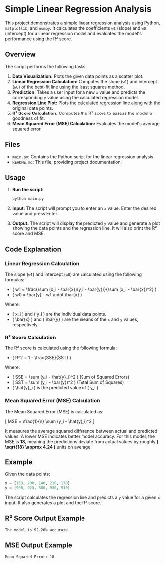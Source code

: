 # Simple Linear Regression Analysis

This project demonstrates a simple linear regression analysis using Python, `matplotlib`, and `numpy`. It calculates the coefficients `w1` (slope) and `w0` (intercept) for a linear regression model and evaluates the model's performance using the R² score.

## Overview

The script performs the following tasks:

1. **Data Visualization:** Plots the given data points as a scatter plot.
2. **Linear Regression Calculation:** Computes the slope (`w1`) and intercept (`w0`) of the best-fit line using the least squares method.
3. **Prediction:** Takes a user input for a new `x` value and predicts the corresponding `y` value using the calculated regression model.
4. **Regression Line Plot:** Plots the calculated regression line along with the original data points.
5. **R² Score Calculation:** Computes the R² score to assess the model's goodness of fit.
6. **Mean Squared Error (MSE) Calculation:** Evaluates the model's average squared error.

## Files

- `main.py`: Contains the Python script for the linear regression analysis.
- `README.md`: This file, providing project documentation.

## Usage

1. **Run the script:**

    ```bash
    python main.py
    ```

2. **Input:** The script will prompt you to enter an `x` value. Enter the desired value and press Enter.

3. **Output:** The script will display the predicted `y` value and generate a plot showing the data points and the regression line. It will also print the R² score and MSE.

## Code Explanation

### Linear Regression Calculation

The slope (`w1`) and intercept (`w0`) are calculated using the following formulas:

- \( w1 = \frac{\sum (x_i - \bar{x})(y_i - \bar{y})}{\sum (x_i - \bar{x})^2} \)
- \( w0 = \bar{y} - w1 \cdot \bar{x} \)

Where:

- \( x_i \) and \( y_i \) are the individual data points.
- \( \bar{x} \) and \( \bar{y} \) are the means of the `x` and `y` values, respectively.

### R² Score Calculation

The R² score is calculated using the following formula:

- \( R^2 = 1 - \frac{SSE}{SST} \)

Where:

- \( SSE = \sum (y_i - \hat{y}_i)^2 \) (Sum of Squared Errors)
- \( SST = \sum (y_i - \bar{y})^2 \) (Total Sum of Squares)
- \( \hat{y}_i \) is the predicted value of \( y_i \).

### Mean Squared Error (MSE) Calculation

The Mean Squared Error (MSE) is calculated as:

\[
MSE = \frac{1}{n} \sum (y_i - \hat{y}_i)^2
\]

It measures the average squared difference between actual and predicted values. A lower MSE indicates better model accuracy. For this model, the MSE is **18**, meaning the predictions deviate from actual values by roughly **\( \sqrt{18} \approx 4.24 \)** units on average.

## Example

Given the data points:

```python
x = [153, 200, 140, 210, 170]
y = [900, 923, 880, 930, 910]
```

The script calculates the regression line and predicts a `y` value for a given `x` input. It also generates a plot and the R² score.

## R² Score Output Example

```
The model is 92.20% accurate.
```

## MSE Output Example

```
Mean Squared Error: 18
```


